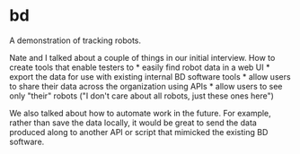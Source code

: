 # bd
A demonstration of tracking robots.

Nate and I talked about a couple of things in our initial interview.  How to create tools that enable testers to
    * easily find robot data in a web UI
    * export the data for use with existing internal BD software tools
    * allow users to share their data across the organization using APIs
    * allow users to see only "their" robots ("I don't care about all robots, just these ones here")

We also talked about how to automate work in the future.  For example, rather than save the data locally, it would be great to send the data produced along to another API or script that mimicked the existing BD software.
